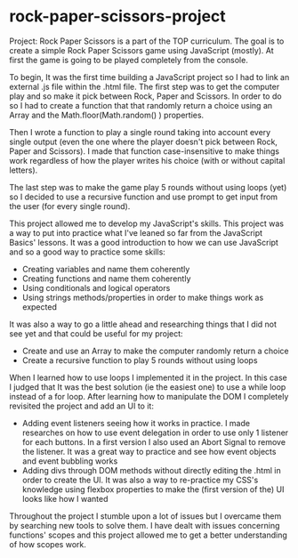 # rock-paper-scissors-project
Project: Rock Paper Scissors is a part of the TOP curriculum. The goal is to create a simple Rock Paper Scissors game using JavaScript (mostly). At first the game is going to be played completely from the console. 

To begin, It was the first time building a JavaScript project so I had to link an external .js file within the .html file. 
The first step was to get the computer play and so make it pick between Rock, Paper and Scissors. In order to do so I had to create a function that that randomly return a choice using an Array and the Math.floor(Math.random() ) properties.

Then I wrote a function to play a single round taking into account every single output (even the one where the player doesn't pick between Rock, Paper and Scissors). I made that function case-insensitive to make things work regardless of how the player writes his choice (with or without capital letters).

The last step was to make the game play 5 rounds without using loops (yet) so I decided to use a recursive function and use prompt to get input from the user (for every single round).

This project allowed me to develop my JavaScript's skills. This project was a way to put into practice what I've leaned so far from the JavaScript Basics' lessons. It was a good introduction to how we can use JavaScript and so a good way to practice some skills:
- Creating variables and name them coherently
- Creating functions and name them coherently
- Using conditionals and logical operators
- Using strings methods/properties in order to make things work as expected 

It was also a way to go a little ahead and researching things that I did not see yet and that could be useful for my project:
- Create and use an Array to make the computer randomly return a choice 
- Create a recursive function to play 5 rounds without using loops

When I learned how to use loops I implemented it in the project. In this case I judged that It was the best solution (ie the easiest one) to use a while loop instead of a for loop. 
After learning how to manipulate the DOM I completely revisited the project and add an UI to it:
- Adding event listeners seeing how it works in practice. I made researches on how to use event delegation in order to use only 1 listener for each buttons. In a first version I also used an Abort Signal to remove the listener.
It was a great way to practice and see how event objects and event bubbling works
- Adding divs through DOM methods without directly editing the .html in order to create the UI. It was also a way to re-practice my CSS's knowledge using flexbox properties to make the (first version of the) UI looks like how I wanted

Throughout the project I stumble upon a lot of issues but I overcame them by searching new tools to solve them. I have dealt with issues concerning functions' scopes and this project allowed me to get a better understanding of how scopes work. 